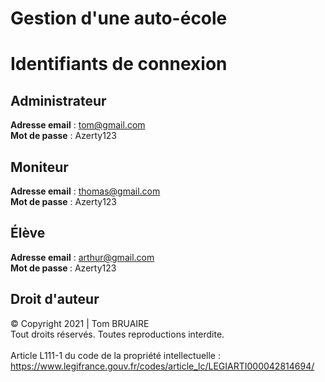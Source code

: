 # Gestion d'une auto-école

# Identifiants de connexion

Administrateur
--------------
<b>Adresse email</b> : tom@gmail.com<br>
<b>Mot de passe</b> : Azerty123

Moniteur
--------
<b>Adresse email</b> : thomas@gmail.com<br>
<b>Mot de passe</b> : Azerty123

Élève
-----
<b>Adresse email</b> : arthur@gmail.com<br>
<b>Mot de passe </b> : Azerty123

Droit d'auteur
--------------
&copy; Copyright 2021 | Tom BRUAIRE<br>
Tout droits réservés. Toutes reproductions interdite.<br><br>
Article L111-1 du code de la propriété intellectuelle : https://www.legifrance.gouv.fr/codes/article_lc/LEGIARTI000042814694/
